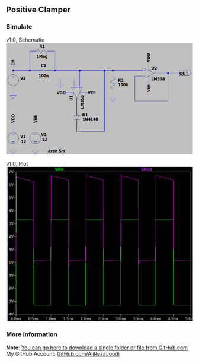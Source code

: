 ## Positive Clamper

### Simulate
v1.0, Schematic  
![](Simulate/v1.0_Schematic.png)

v1.0, Plot  
![](Simulate/v1.0_Plot.png)

### More Information
**Note**: [You can go here to download a single folder or file from GitHub.com](https://minhaskamal.github.io/DownGit/#/home)  
My GitHub Account: [GitHub.com/AliRezaJoodi](https://github.com/AliRezaJoodi)  